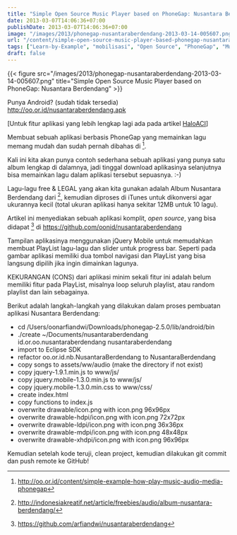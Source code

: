 ```yaml
---
title: "Simple Open Source Music Player based on PhoneGap: Nusantara Berdendang"
date: 2013-03-07T14:06:36+07:00
publishDate: 2013-03-07T14:06:36+07:00
image: "/images/2013/phonegap-nusantaraberdendang-2013-03-14-005607.png"
url: "/content/simple-open-source-music-player-based-phonegap-nusantara-berdendang"
tags: ["Learn-by-Example", "mobilisasi", "Open Source", "PhoneGap", "Music Player", "jQueryMobile"]
draft: false
---
```


{{< figure src="/images/2013/phonegap-nusantaraberdendang-2013-03-14-005607.png" title="Simple Open Source Music Player based on PhoneGap: Nusantara Berdendang" >}}


Punya Android? (sudah tidak tersedia) http://oo.or.id/nusantaraberdendang.apk

[Untuk fitur aplikasi yang lebih lengkap lagi ada pada artikel <a href="http://oo.or.id/content/open-source-music-player-based-phonegap-haloaci">HaloACI</a>]

Membuat sebuah aplikasi berbasis PhoneGap&nbsp;yang memainkan lagu memang mudah dan sudah pernah dibahas di [^1].

Kali ini kita akan punya contoh sederhana sebuah aplikasi yang punya satu album lengkap di dalamnya, jadi tinggal download aplikasinya selanjutnya bisa memainkan lagu dalam aplikasi tersebut sepuasnya. :-)

Lagu-lagu free & LEGAL yang akan kita gunakan adalah Album Nusantara Berdendang dari [^2], kemudian diproses di iTunes untuk dikonversi agar ukurannya kecil (total ukuran aplikasi hanya sekitar 12MB untuk 10 lagu).

Artikel ini menyediakan sebuah aplikasi komplit, _open source_, yang bisa didapat [^3] di https://github.com/oonid/nusantaraberdendang

Tampilan aplikasinya menggunakan jQuery Mobile untuk memudahkan membuat PlayList lagu-lagu dan slider untuk progress bar. Seperti pada gambar aplikasi memiliki dua tombol navigasi dan PlayList yang bisa langsung dipilih jika ingin dimainkan lagunya.

KEKURANGAN (CONS) dari aplikasi minim sekali fitur ini adalah belum memiliki fitur pada PlayList, misalnya loop seluruh playlist, atau random playlist dan lain sebagainya.

Berikut adalah langkah-langkah yang dilakukan dalam proses pembuatan aplikasi Nusantara Berdendang:

* cd /Users/oonarfiandwi/Downloads/phonegap-2.5.0/lib/android/bin
* ./create ~/Documents/nusantaraberdendang id.or.oo.nusantaraberdendang nusantaraberdendang
* import to Eclipse SDK
* refactor oo.or.id.nb.NusantaraBerdendang to NusantaraBerdendang
* copy songs to assets/ww/audio (make the directory if not exist)
* copy jquery-1.9.1.min.js to www/js/
* copy jquery.mobile-1.3.0.min.js to www/js/
* copy jquery.mobile-1.3.0.min.css to www/css/
* create index.html
* copy functions to index.js
* overwrite drawable/icon.png with icon.png 96x96px
* overwrite drawable-hdpi/icon.png with icon.png 72x72px
* overwrite drawable-ldpi/icon.png with icon.png 36x36px
* overwrite drawable-mdpi/icon.png with icon.png 48x48px
* overwrite drawable-xhdpi/icon.png with icon.png 96x96px

Kemudian setelah kode teruji, clean project, kemudian dilakukan git commit dan push remote ke GitHub!

[^1]: http://oo.or.id/content/simple-example-how-play-music-audio-media-phonegap
[^2]: http://indonesiakreatif.net/article/freebies/audio/album-nusantara-berdendang/
[^3]: https://github.com/arfiandwi/nusantaraberdendang
